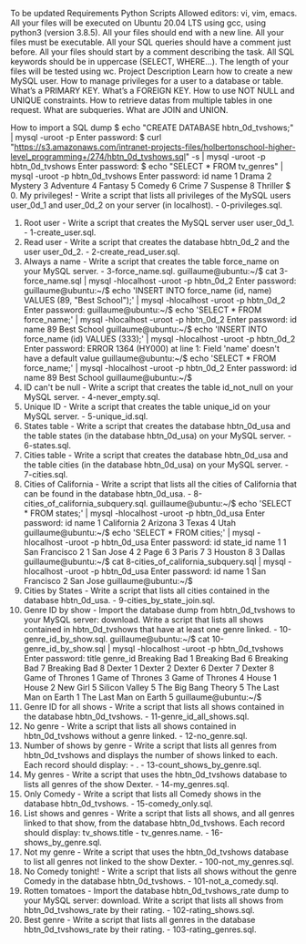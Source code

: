 To be updated
Requirements
Python Scripts
Allowed editors: vi, vim, emacs.
All your files will be executed on Ubuntu 20.04 LTS using gcc, using python3 (version 3.8.5).
All your files should end with a new line.
All your files must be executable.
All your SQL queries should have a comment just before.
All your files should start by a comment describing the task.
All SQL keywords should be in uppercase (SELECT, WHERE…).
The length of your files will be tested using wc.
Project Description
Learn how to create a new MySQL user. How to manage privileges for a user to a database or table. What’s a PRIMARY KEY. What’s a FOREIGN KEY. How to use NOT NULL and UNIQUE constraints. How to retrieve datas from multiple tables in one request. What are subqueries. What are JOIN and UNION.

How to import a SQL dump
$ echo "CREATE DATABASE hbtn_0d_tvshows;" | mysql -uroot -p
Enter password: 
$ curl "https://s3.amazonaws.com/intranet-projects-files/holbertonschool-higher-level_programming+/274/hbtn_0d_tvshows.sql" -s | mysql -uroot -p hbtn_0d_tvshows
Enter password: 
$ echo "SELECT * FROM tv_genres" | mysql -uroot -p hbtn_0d_tvshows
Enter password: 
id  name
1   Drama
2   Mystery
3   Adventure
4   Fantasy
5   Comedy
6   Crime
7   Suspense
8   Thriller
$ 
0. My privileges! - Write a script that lists all privileges of the MySQL users user_0d_1 and user_0d_2 on your server (in localhost). - 0-privileges.sql.
1. Root user - Write a script that creates the MySQL server user user_0d_1. - 1-create_user.sql.
2. Read user - Write a script that creates the database hbtn_0d_2 and the user user_0d_2. - 2-create_read_user.sql.
3. Always a name - Write a script that creates the table force_name on your MySQL server. - 3-force_name.sql.
guillaume@ubuntu:~/$ cat 3-force_name.sql | mysql -hlocalhost -uroot -p hbtn_0d_2
Enter password: 
guillaume@ubuntu:~/$ echo 'INSERT INTO force_name (id, name) VALUES (89, "Best School");' | mysql -hlocalhost -uroot -p hbtn_0d_2
Enter password: 
guillaume@ubuntu:~/$ echo 'SELECT * FROM force_name;' | mysql -hlocalhost -uroot -p hbtn_0d_2
Enter password: 
id  name
89  Best School
guillaume@ubuntu:~/$ echo 'INSERT INTO force_name (id) VALUES (333);' | mysql -hlocalhost -uroot -p hbtn_0d_2
Enter password: 
ERROR 1364 (HY000) at line 1: Field 'name' doesn't have a default value
guillaume@ubuntu:~/$ echo 'SELECT * FROM force_name;' | mysql -hlocalhost -uroot -p hbtn_0d_2
Enter password: 
id  name
89  Best School
guillaume@ubuntu:~/$ 
4. ID can't be null - Write a script that creates the table id_not_null on your MySQL server. - 4-never_empty.sql.
5. Unique ID - Write a script that creates the table unique_id on your MySQL server. - 5-unique_id.sql.
6. States table - Write a script that creates the database hbtn_0d_usa and the table states (in the database hbtn_0d_usa) on your MySQL server. - 6-states.sql.
7. Cities table - Write a script that creates the database hbtn_0d_usa and the table cities (in the database hbtn_0d_usa) on your MySQL server. - 7-cities.sql.
8. Cities of California - Write a script that lists all the cities of California that can be found in the database hbtn_0d_usa. - 8-cities_of_california_subquery.sql.
guillaume@ubuntu:~/$ echo 'SELECT * FROM states;' | mysql -hlocalhost -uroot -p hbtn_0d_usa
Enter password: 
id  name
1   California
2   Arizona
3   Texas
4   Utah
guillaume@ubuntu:~/$ echo 'SELECT * FROM cities;' | mysql -hlocalhost -uroot -p hbtn_0d_usa
Enter password: 
id  state_id    name
1   1   San Francisco
2   1   San Jose
4   2   Page
6   3   Paris
7   3   Houston
8   3   Dallas
guillaume@ubuntu:~/$ cat 8-cities_of_california_subquery.sql | mysql -hlocalhost -uroot -p hbtn_0d_usa
Enter password: 
id  name
1   San Francisco
2   San Jose
guillaume@ubuntu:~/$ 
9. Cities by States - Write a script that lists all cities contained in the database hbtn_0d_usa. - 9-cities_by_state_join.sql.
10. Genre ID by show - Import the database dump from hbtn_0d_tvshows to your MySQL server: download. Write a script that lists all shows contained in hbtn_0d_tvshows that have at least one genre linked. - 10-genre_id_by_show.sql.
guillaume@ubuntu:~/$ cat 10-genre_id_by_show.sql | mysql -hlocalhost -uroot -p hbtn_0d_tvshows
Enter password: 
title   genre_id
Breaking Bad    1
Breaking Bad    6
Breaking Bad    7
Breaking Bad    8
Dexter  1
Dexter  2
Dexter  6
Dexter  7
Dexter  8
Game of Thrones 1
Game of Thrones 3
Game of Thrones 4
House   1
House   2
New Girl    5
Silicon Valley  5
The Big Bang Theory 5
The Last Man on Earth   1
The Last Man on Earth   5
guillaume@ubuntu:~/$ 
11. Genre ID for all shows - Write a script that lists all shows contained in the database hbtn_0d_tvshows. - 11-genre_id_all_shows.sql.
12. No genre - Write a script that lists all shows contained in hbtn_0d_tvshows without a genre linked. - 12-no_genre.sql.
13. Number of shows by genre - Write a script that lists all genres from hbtn_0d_tvshows and displays the number of shows linked to each. Each record should display: <TV Show genre> - <Number of shows linked to this genre>. - 13-count_shows_by_genre.sql.
14. My genres - Write a script that uses the hbtn_0d_tvshows database to lists all genres of the show Dexter. - 14-my_genres.sql.
15. Only Comedy - Write a script that lists all Comedy shows in the database hbtn_0d_tvshows. - 15-comedy_only.sql.
16. List shows and genres - Write a script that lists all shows, and all genres linked to that show, from the database hbtn_0d_tvshows. Each record should display: tv_shows.title - tv_genres.name. - 16-shows_by_genre.sql.
17. Not my genre - Write a script that uses the hbtn_0d_tvshows database to list all genres not linked to the show Dexter. - 100-not_my_genres.sql.
18. No Comedy tonight! - Write a script that lists all shows without the genre Comedy in the database hbtn_0d_tvshows. - 101-not_a_comedy.sql.
19. Rotten tomatoes - Import the database hbtn_0d_tvshows_rate dump to your MySQL server: download. Write a script that lists all shows from hbtn_0d_tvshows_rate by their rating. - 102-rating_shows.sql.
20. Best genre - Write a script that lists all genres in the database hbtn_0d_tvshows_rate by their rating. - 103-rating_genres.sql.
